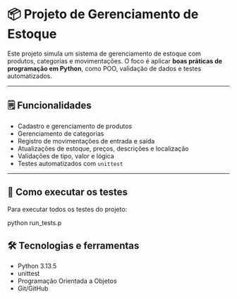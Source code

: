 # 📦 Projeto de Gerenciamento de Estoque

Este projeto simula um sistema de gerenciamento de estoque com produtos, categorias e movimentações. O foco é aplicar **boas práticas de programação em Python**, como POO, validação de dados e testes automatizados.

---

## 🗒️ Funcionalidades

- Cadastro e gerenciamento de produtos
- Gerenciamento de categorias
- Registro de movimentações de entrada e saída
- Atualizações de estoque, preços, descrições e localização
- Validações de tipo, valor e lógica
- Testes automatizados com `unittest`

---

## 🧪 Como executar os testes

Para executar todos os testes do projeto:

python run_tests.p 

 ## 🛠️ Tecnologias e ferramentas
- Python 3.13.5
- unittest
- Programação Orientada a Objetos
- Git/GitHub

